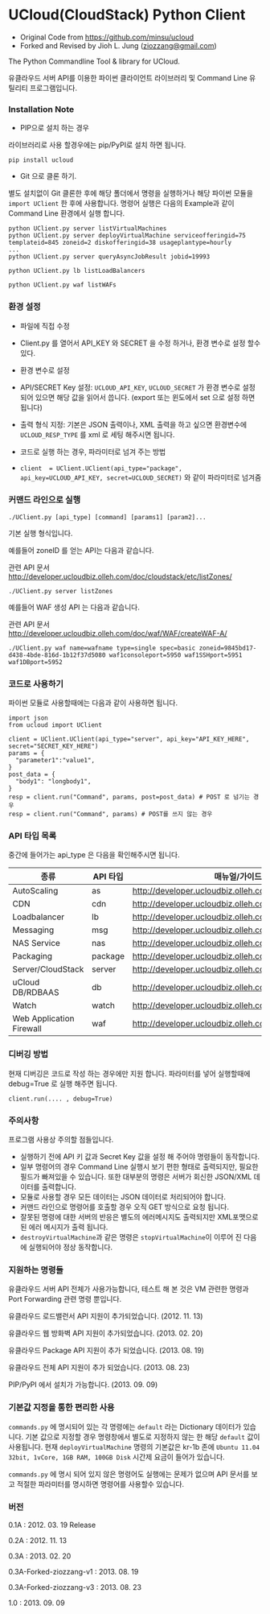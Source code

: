 UCloud(CloudStack) Python Client
===

* Original Code from https://github.com/minsu/ucloud
* Forked and Revised by Jioh L. Jung (ziozzang@gmail.com)

The Python Commandline Tool & library for UCloud.

유클라우드 서버 API를 이용한 파이썬 클라이언트 라이브러리 및 Command Line 유틸리티 프로그램입니다.


### Installation Note

* PIP으로 설치 하는 경우

라이브러리로 사용 할경우에는 pip/PyPI로 설치 하면 됩니다.

```
pip install ucloud
```

* Git 으로 클론 하기.

별도 설치없이 Git 클론한 후에 해당 폴더에서 명령을 실행하거나 해당 파이썬 모듈을 `import UClient` 한 후에 사용합니다. 명령어 실행은 다음의 Example과 같이 Command Line 환경에서 실행 합니다.

    python UClient.py server listVirtualMachines
    python UClient.py server deployVirtualMachine serviceofferingid=75 templateid=845 zoneid=2 diskofferingid=38 usageplantype=hourly
    ...
    python UClient.py server queryAsyncJobResult jobid=19993

    python UClient.py lb listLoadBalancers

    python UClient.py waf listWAFs
    


### 환경 설정

* 파일에 직접 수정
 * Client.py 를 열어서 API_KEY 와 SECRET 을 수정 하거나, 환경 변수로 설정 할수 있다.

* 환경 변수로 설정
 * API/SECRET Key 설정: ```UCLOUD_API_KEY```, ```UCLOUD_SECRET``` 가 환경 변수로 설정 되어 있으면 해당 값을 읽어서 씁니다. (export 또는 윈도에서 set 으로 설정 하면 됩니다)
 * 출력 형식 지정: 기본은 JSON 출력이나, XML 출력을 하고 싶으면 환경변수에 ```UCLOUD_RESP_TYPE``` 를 xml 로 세팅 해주시면 됩니다.

* 코드로 실행 하는 경우, 파라미터로 넘겨 주는 방법
 * ``` client  = UClient.UClient(api_type="package", api_key=UCLOUD_API_KEY, secret=UCLOUD_SECRET) ``` 와 같이 파라미터로 넘겨줌



### 커맨드 라인으로 실행

```
./UClient.py [api_type] [command] [params1] [param2]...
```
기본 실행 형식입니다.

 

예를들어 zoneID 를 얻는 API는 다음과 같습니다.

관련 API 문서 http://developer.ucloudbiz.olleh.com/doc/cloudstack/etc/listZones/
```
./UClient.py server listZones
``` 

 

예를들어 WAF 생성 API 는 다음과 같습니다.

관련 API 문서 http://developer.ucloudbiz.olleh.com/doc/waf/WAF/createWAF-A/
```
./UClient.py waf name=wafname type=single spec=basic zoneid=9845bd17-d438-4bde-816d-1b12f37d5080 waf1consoleport=5950 waf1SSHport=5951 waf1DBport=5952
```

### 코드로 사용하기

파이썬 모듈로 사용할때에는 다음과 같이 사용하면 됩니다.

```
import json
from ucloud import UClient

client = UClient.UClient(api_type="server", api_key="API_KEY_HERE", secret="SECRET_KEY_HERE")
params = {
  "parameter1":"value1",
}
post_data = {
  "body1": "longbody1",
}
resp = client.run("Command", params, post=post_data) # POST 로 넘기는 경우
resp = client.run("Command", params) # POST를 쓰지 않는 경우
```


### API 타입 목록
중간에 들어가는 api_type 은 다음을 확인해주시면 됩니다.

종류 | API 타입 | 매뉴얼/가이드 | API 주소
--- | --- | --- | ---
AutoScaling	| as | http://developer.ucloudbiz.olleh.com/doc/autoscaling/ | https://api.ucloudbiz.olleh.com/autoscaling/v1/client/api
CDN | cdn | http://developer.ucloudbiz.olleh.com/doc/CDN/ | https://api.ucloudbiz.olleh.com/cdn/v1/client/api
Loadbalancer | lb | http://developer.ucloudbiz.olleh.com/doc/loadbalancer/ | https://api.ucloudbiz.olleh.com/loadbalancer/v1/client/api
Messaging | msg | http://developer.ucloudbiz.olleh.com/doc/messaging/ | https://api.ucloudbiz.olleh.com/messaging/v1/client/api
NAS Service | nas | http://developer.ucloudbiz.olleh.com/doc/nas/ | https://api.ucloudbiz.olleh.com/nas/v1/client/api
Packaging | package | http://developer.ucloudbiz.olleh.com/doc/packaging/ | https://api.ucloudbiz.olleh.com/packaging/v1/client/api
Server/CloudStack | server | http://developer.ucloudbiz.olleh.com/doc/cloudstack/ | https://api.ucloudbiz.olleh.com/server/v1/client/api
uCloud DB/RDBAAS | db | http://developer.ucloudbiz.olleh.com/doc/DB/ | https://api.ucloudbiz.olleh.com/db/v1/client/api
Watch | watch | http://developer.ucloudbiz.olleh.com/doc/watch/ | https://api.ucloudbiz.olleh.com/watch/v1/client/api
Web Application Firewall | waf | http://developer.ucloudbiz.olleh.com/doc/waf/ | https://api.ucloudbiz.olleh.com/waf/v1/client/api


### 디버깅 방법
현재 디버깅은 코드로 작성 하는 경우에만 지원 합니다. 파라미터를 넣어 실행할때에 debug=True 로 실행 해주면 됩니다.

```
client.run(.... , debug=True)
```

### 주의사항

프로그램 사용상 주의할 점들입니다.

- 실행하기 전에 API 키 값과 Secret Key 값을 설정 해 주어야 명령들이 동작합니다.
- 일부 명령어의 경우 Command Line 실행시 보기 편한 형태로 출력되지만, 필요한 필드가 빠져있을 수 있습니다. 또한 대부분의 명령은 서버가 회신한 JSON/XML 데이터를 출력합니다.
- 모듈로 사용할 경우 모든 데이터는 JSON 데이터로 처리되어야 합니다.
- 커맨드 라인으로 명령어를 호출할 경우 오직 GET 방식으로 요청 됩니다.
- 잘못된 명령에 대한 서버의 반응은 별도의 에러메시지도 출력되지만 XML포맷으로된 에러 메시지가 출력 됩니다.
- `destroyVirtualMachine`과 같은 명령은 `stopVirtualMachine`이 이루어 진 다음에 실행되어야 정상 동작합니다.

### 지원하는 명령들

유클라우드 서버 API 전체가 사용가능합니다, 테스트 해 본 것은 VM 관련한 명령과 Port Forwarding 관련 명령 뿐입니다.

유클라우드 로드밸런서 API 지원이 추가되었습니다. (2012. 11. 13)

유클라우드 웹 방화벽 API 지원이 추가되었습니다. (2013. 02. 20)

유클라우드 Package API 지원이 추가 되었습니다. (2013. 08. 19)

유클라우드 전체 API 지원이 추가 되었습니다. (2013. 08. 23)

PIP/PyPI 에서 설치가 가능합니다. (2013. 09. 09)

### 기본값 지정을 통한 편리한 사용

`commands.py` 에 명시되어 있는 각 명령에는 `default` 라는 Dictionary 데이터가 있습니다. 기본 값으로 지정할 경우 명령창에서 별도로 지정하지 않는 한 해당 `default` 값이 사용됩니다. 현재 `deployVirtualMachine` 명령의 기본값은 kr-1b 존에 `Ubuntu 11.04 32bit, 1vCore, 1GB RAM, 100GB Disk` 시간제 요금이 들어가 있습니다.

`commands.py` 에 명시 되어 있지 않은 명령어도 실행에는 문제가 없으며 API 문서를 보고 적절한 파라미터를 명시하면 명령어를 사용할수 있습니다.


### 버전

0.1A : 2012. 03. 19 Release

0.2A : 2012. 11. 13

0.3A : 2013. 02. 20

0.3A-Forked-ziozzang-v1 : 2013. 08. 19

0.3A-Forked-ziozzang-v3 : 2013. 08. 23

1.0 : 2013. 09. 09
